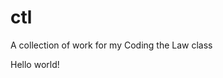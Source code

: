 # ctl
A collection of work for my Coding the Law class


<html>
  <head>
    <title>Hello world!</title>
  </head>
  <body>
      Hello world!
  </body>
</html>
